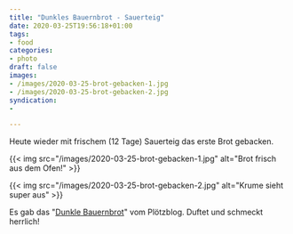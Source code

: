 ```yaml
---
title: "Dunkles Bauernbrot - Sauerteig"
date: 2020-03-25T19:56:18+01:00
tags:
- food
categories:
- photo
draft: false
images:
- /images/2020-03-25-brot-gebacken-1.jpg
- /images/2020-03-25-brot-gebacken-2.jpg
syndication:
-

---
```


Heute wieder mit frischem (12 Tage) Sauerteig das erste Brot gebacken. 

{{< img src="/images/2020-03-25-brot-gebacken-1.jpg" alt="Brot frisch aus dem Ofen!" >}}

{{< img src="/images/2020-03-25-brot-gebacken-2.jpg" alt="Krume sieht super aus" >}}

Es gab das "[Dunkle Bauernbrot](https://www.ploetzblog.de/2010/12/20/dunkles-bauernbrot/)" vom Plötzblog. Duftet und schmeckt herrlich!

<!--more-->

